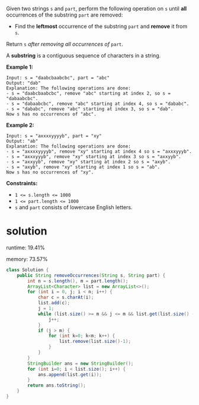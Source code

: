 Given two strings `s` and `part`, perform the following operation on `s` until **all** occurrences of the substring `part` are removed:

- Find the **leftmost** occurrence of the substring `part` and **remove** it from `s`.

Return `s` *after removing all occurrences of* `part`.

A **substring** is a contiguous sequence of characters in a string.

 

**Example 1:**

```
Input: s = "daabcbaabcbc", part = "abc"
Output: "dab"
Explanation: The following operations are done:
- s = "daabcbaabcbc", remove "abc" starting at index 2, so s = "dabaabcbc".
- s = "dabaabcbc", remove "abc" starting at index 4, so s = "dababc".
- s = "dababc", remove "abc" starting at index 3, so s = "dab".
Now s has no occurrences of "abc".
```

**Example 2:**

```
Input: s = "axxxxyyyyb", part = "xy"
Output: "ab"
Explanation: The following operations are done:
- s = "axxxxyyyyb", remove "xy" starting at index 4 so s = "axxxyyyb".
- s = "axxxyyyb", remove "xy" starting at index 3 so s = "axxyyb".
- s = "axxyyb", remove "xy" starting at index 2 so s = "axyb".
- s = "axyb", remove "xy" starting at index 1 so s = "ab".
Now s has no occurrences of "xy".
```

 

**Constraints:**

- `1 <= s.length <= 1000`
- `1 <= part.length <= 1000`
- `s` and `part` consists of lowercase English letters.

# solution

runtime: 19.41%

memory: 73.57%

```java
class Solution {
    public String removeOccurrences(String s, String part) {
        int n = s.length(), m = part.length();
        ArrayList<Character> list = new ArrayList<>();
        for (int i = 0, j; i < n; i++) {
            char c = s.charAt(i);
            list.add(c);
            j = 1;
            while (list.size() >= m && j <= m && list.get(list.size() - j) == part.charAt(m - j)) {
                j++;
            }
            if (j > m) {
                for (int k=0; k<m; k++) {
                    list.remove(list.size()-1);
                }
            }
        }
        StringBuilder ans = new StringBuilder();
        for (int i=0; i < list.size(); i++) {
            ans.append(list.get(i));
        }
        return ans.toString();
    }
}
```

